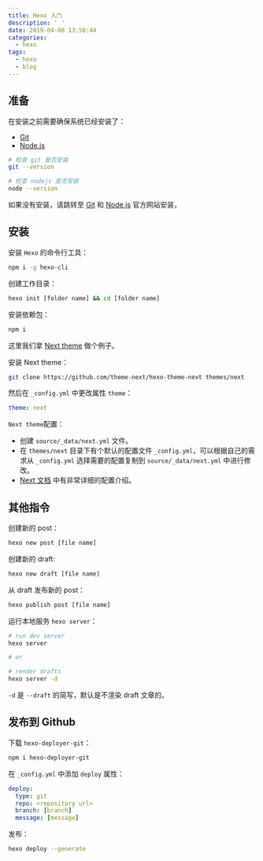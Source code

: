 ```yaml
---
title: Hexo 入门
description: ' '
date: 2019-04-08 13:50:44
categories:
  - hexo
tags:
  - hexo
  - blog
---
```


## 准备

在安装之前需要确保系统已经安装了：

- [Git](https://git-scm.com/)
- [Node.js](https://nodejs.org/zh-cn/)

```bash
# 检查 git 是否安装
git --version

# 检查 nodejs 是否安装
node --version
```

如果没有安装，请跳转至 [Git](https://git-scm.com/downloads) 和 [Node.js](https://nodejs.org/zh-cn/) 官方网站安装，

## 安装

安装 `Hexo` 的命令行工具：

```bash
npm i -g hexo-cli
```

创建工作目录：

```bash
hexo init [folder name] && cd [folder name]
```

安装依赖包：

```bash
npm i
```

这里我们拿 [Next theme](https://theme-next.org/) 做个例子。

安装 Next theme：

```bash
git clone https://github.com/theme-next/hexo-theme-next themes/next
```

然后在 `_config.yml` 中更改属性 `theme`：

```yml
theme: next
```

`Next theme`配置：

- 创建 `source/_data/next.yml` 文件。
- 在 `themes/next` 目录下有个默认的配置文件 `_config.yml`，可以根据自己的需求从 `_config.yml` 选择需要的配置复制到 `source/_data/next.yml` 中进行修改。
- [Next 文档](https://theme-next.org/docs/getting-started/) 中有非常详细的配置介绍。

## 其他指令

创建新的 post：

```bash
hexo new post [file name]
```

创建新的 draft:

```bash
hexo new draft [file name]
```

从 draft 发布新的 post：

```bash
hexo publish post [file name]
```

运行本地服务 `hexo server`：

```bash
# run dev server
hexo server

# or

# render drafts
hexo server -d
```

`-d` 是 `--draft` 的简写，默认是不渲染 draft 文章的。

## 发布到 Github

下载 `hexo-deployer-git`：

```bash
npm i hexo-deployer-git
```

在 `_config.yml` 中添加 `deploy` 属性：

```yml
deploy:
  type: git
  repo: <repository url>
  branch: [branch]
  message: [message]
```

发布：

```bash
hexo deploy --generate
```
